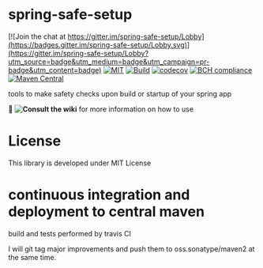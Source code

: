 # spring-safe-setup

[![Join the chat at https://gitter.im/spring-safe-setup/Lobby](https://badges.gitter.im/spring-safe-setup/Lobby.svg)](https://gitter.im/spring-safe-setup/Lobby?utm_source=badge&utm_medium=badge&utm_campaign=pr-badge&utm_content=badge)
[![MIT](https://img.shields.io/npm/l/inferno.svg?style=flat-square)](https://github.com/zg2pro/spring-safe-setup/blob/master/LICENSE.md)
[![Build](https://travis-ci.com/zg2pro/spring-safe-setup.svg?branch=master)](https://travis-ci.com/zg2pro/spring-safe-setup)
[![codecov](https://codecov.io/gh/zg2pro/spring-safe-setup/branch/master/graph/badge.svg)](https://codecov.io/gh/zg2pro/spring-safe-setup/branch/master)
[![BCH compliance](https://bettercodehub.com/edge/badge/zg2pro/spring-safe-setup?branch=master)](https://bettercodehub.com/)
[![Maven Central](https://maven-badges.herokuapp.com/maven-central/com.github.zg2pro/spring-safe-setup/badge.svg)](https://maven-badges.herokuapp.com/maven-central/com.github.zg2pro/spring-safe-setup)

tools to make safety checks upon build or startup of your spring app

:book: __![Consult the wiki](https://github.com/zg2pro/spring-safe-setup/wiki)__ for more information on how to use

# License

This library is developed under MIT License

# continuous integration and deployment to central maven

build and tests performed by travis CI

I will git tag major improvements and push them to oss.sonatype/maven2 at the same time.

